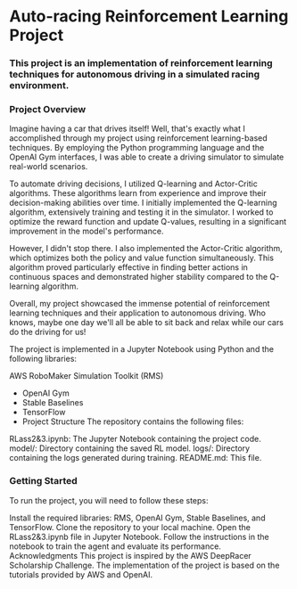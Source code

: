 
# Auto-racing Reinforcement Learning Project
### This project is an implementation of reinforcement learning techniques for autonomous driving in a simulated racing environment.

### Project Overview
Imagine having a car that drives itself! Well, that's exactly what I accomplished through my project using reinforcement learning-based techniques. By employing the Python programming language and the OpenAI Gym interfaces, I was able to create a driving simulator to simulate real-world scenarios.

To automate driving decisions, I utilized Q-learning and Actor-Critic algorithms. These algorithms learn from experience and improve their decision-making abilities over time. I initially implemented the Q-learning algorithm, extensively training and testing it in the simulator. I worked to optimize the reward function and update Q-values, resulting in a significant improvement in the model's performance.

However, I didn't stop there. I also implemented the Actor-Critic algorithm, which optimizes both the policy and value function simultaneously. This algorithm proved particularly effective in finding better actions in continuous spaces and demonstrated higher stability compared to the Q-learning algorithm.

Overall, my project showcased the immense potential of reinforcement learning techniques and their application to autonomous driving. Who knows, maybe one day we'll all be able to sit back and relax while our cars do the driving for us!

The project is implemented in a Jupyter Notebook using Python and the following libraries:

AWS RoboMaker Simulation Toolkit (RMS)
+ OpenAI Gym
+ Stable Baselines
+ TensorFlow
+ Project Structure
The repository contains the following files:

RLass2&3.ipynb: The Jupyter Notebook containing the project code.
model/: Directory containing the saved RL model.
logs/: Directory containing the logs generated during training.
README.md: This file.
### Getting Started
To run the project, you will need to follow these steps:

Install the required libraries: RMS, OpenAI Gym, Stable Baselines, and TensorFlow.
Clone the repository to your local machine.
Open the RLass2&3.ipynb file in Jupyter Notebook.
Follow the instructions in the notebook to train the agent and evaluate its performance.
Acknowledgments
This project is inspired by the AWS DeepRacer Scholarship Challenge. The implementation of the project is based on the tutorials provided by AWS and OpenAI.
